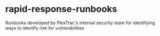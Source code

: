 # rapid-response-runbooks
Runbooks developed by PlexTrac's internal security team for identifying ways to identify risk for vulnerabilities
